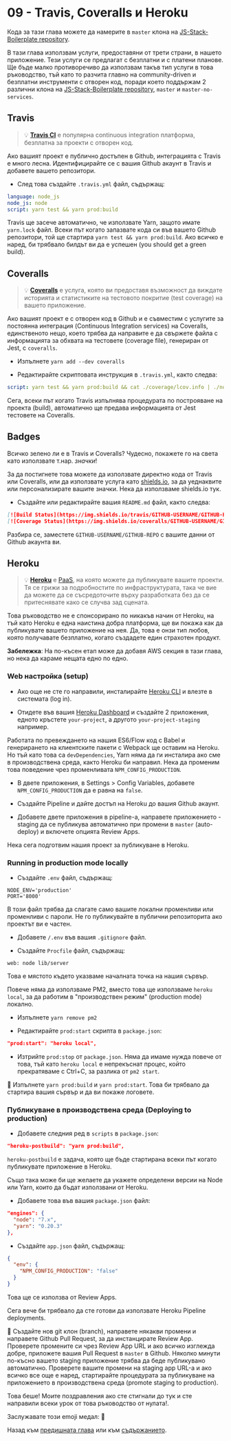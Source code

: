 # 09 - Travis, Coveralls и Heroku

Кода за тази глава можете да намерите в `master` клона на [JS-Stack-Boilerplate repository](https://github.com/verekia/js-stack-boilerplate).

В тази глава използвам услуги, предоставяни от трети страни, в нашето приложение. Тези услуги се предлагат с безплатни и с платени планове. Ще бъде малко противоречиво да използвам такъв тип услуги в това ръководство,  тъй като то разчита главно на community-driven и безплатни инструменти с отворен код, поради което поддържам 2 различни клона на [JS-Stack-Boilerplate repository](https://github.com/verekia/js-stack-boilerplate), `master` и `master-no-services`.

## Travis

> 💡 **[Travis CI](https://travis-ci.org/)** е популярна continuous integration платформа, безплатна за проекти с отворен код.

Ако вашият проект е публично достъпен в Github, интеграцията с Travis е много лесна. Идентифицирайте се с вашия Github акаунт в Travis и добавете вашето репозитори.

- След това създайте `.travis.yml` файл, съдържащ:

```yaml
language: node_js
node_js: node
script: yarn test && yarn prod:build
```

Travis ще засече автоматично, че използвате Yarn, защото имате `yarn.lock` файл. Всеки път когато запазвате кода си във вашето Github репозитори, той ще стартира `yarn test && yarn prod:build`. Ако всичко е наред, би трябвало билдът ви да е успешен (you should get a green build).

## Coveralls

> 💡 **[Coveralls](https://coveralls.io)** е услуга, която ви предоставя възможност да виждате историята и статистиките на тестовото покритие (test coverage) на вашето приложение.

Ако вашият проект е с отворен код в Github и е съвместим с услугите за постоянна интеграция (Continuous Integration services) на Coveralls, единственото нещо, което трябва да направите е да свържете файла с информацията за обхвата на тестовете (coverage file), генериран от Jest, с `coveralls`.

- Изпълнете `yarn add --dev coveralls`

- Редактирайте скриптовата инструкция в `.travis.yml`, както следва:

```yaml
script: yarn test && yarn prod:build && cat ./coverage/lcov.info | ./node_modules/coveralls/bin/coveralls.js
```

Сега, всеки път когато Travis изпълнява процедурата по построяване на проекта (build), автоматично ще предава информацията от Jest тестовете на Coveralls.

## Badges

Всичко зелено ли е в Travis и Coveralls? Чудесно, покажете го на света като използвате т.нар. *значки*!

За да постигнете това можете да използвате директно кода от Travis или Coveralls, или да използвате услуга като [shields.io](http://shields.io/), за да уеднаквите или персонализирате вашите значки. Нека да използваме shields.io тук.

- Създайте или редактирайте вашия `README.md` файл, както следва:

```md
[![Build Status](https://img.shields.io/travis/GITHUB-USERNAME/GITHUB-REPO.svg?style=flat-square)](https://travis-ci.org/GITHUB-USERNAME/GITHUB-REPO)
[![Coverage Status](https://img.shields.io/coveralls/GITHUB-USERNAME/GITHUB-REPO.svg?style=flat-square)](https://coveralls.io/github/GITHUB-USERNAME/GITHUB-REPO?branch=master)
```

Разбира се, заместете `GITHUB-USERNAME/GITHUB-REPO` с вашите данни от Github акаунта ви.

## Heroku

> 💡 **[Heroku](https://www.heroku.com/)** е [PaaS](https://en.wikipedia.org/wiki/Platform_as_a_service), на която можете да публикувате вашите проекти. Тя се грижи за подробностите по инфраструктурата, така че вие да можете да се съсредоточите върху разработката без да се притеснявате како се случва зад сцената.

Това ръководство не е спонсорирано по никакъв начин от Heroku, на тъй като Heroku е една наистина добра платформа, ще ви покажа как да публикувате вашето приложение на нея. Да, това е онзи тип любов, която получавате безплатно, когато създадете един страхотен продукт.

**Забележка**: На по-късен етап може да добавя AWS секция в тази глава, но нека да караме нещата едно по едно.

### Web настройка (setup)

- Ако още не сте го направили, инсталирайте [Heroku CLI](https://devcenter.heroku.com/articles/getting-started-with-nodejs) и влезте в системата (log in).

- Отидете във вашия [Heroku Dashboard](https://dashboard.heroku.com/) и създайте 2 приложения, едното кръстете `your-project`, а другото `your-project-staging` например.

Работата по превеждането на нашия ES6/Flow код с Babel и генерирането на клиентските пакети с Webpack ще оставим на Heroku. Но тъй като това са `devDependencies`, Yarn няма да ги инсталира ако сме в производствена среда, както Heroku би направил. Нека да променим това поведение чрез променливата `NPM_CONFIG_PRODUCTION`.

- В двете приложения, в Settings > Config Variables, добавете `NPM_CONFIG_PRODUCTION` да е равна на `false`.

- Създайте Pipeline и дайте достъп на Heroku до вашия Github акаунт.

- Добавете двете приложения в pipeline-а, направете приложението -staging да се публикува автоматично при промени в `master` (auto-deploy) и включете опцията Review Apps.

Нека сега подготвим нашия проект за публикуване в Heroku.

### Running in production mode locally

- Създайте `.env` файл, съдържащ:

```.env
NODE_ENV='production'
PORT='8000'
```

В този файл трябва да слагате само вашите локални променливи или променливи с пароли. Не го публикувайте в публични репозиторита ако проектът ви е частен.

- Добавете `/.env` във вашия `.gitignore` файл.

- Създайте `Procfile` файл, съдържащ:

```Procfile
web: node lib/server
```

Това е мястото където указваме началната точка на нашия сървър.

Повече няма да използваме PM2, вместо това ще използваме `heroku local`, за да работим в "производствен режим" (production mode) локално.

- Изпълнете `yarn remove pm2`

- Редактирайте `prod:start` скрипта в `package.json`:

```json
"prod:start": "heroku local",
```

- Изтрийте `prod:stop` от `package.json`. Няма да имаме нужда повече от това, тъй като `heroku local` е непрекъснат процес, който прекратяваме с Ctrl+C, за разлика от `pm2 start`.

🏁 Изпълнете `yarn prod:build` и `yarn prod:start`. Това би трябвало да стартира вашия сървър и да ви покаже логовете.

### Публикуване в производствена среда (Deploying to production)

- Добавете следния ред в `scripts` в `package.json`:

```json
"heroku-postbuild": "yarn prod:build",
```

`heroku-postbuild` е задача, която ще бъде стартирана всеки път когато публикувате приложение в Heroku.

Също така може би ще желаете да укажете определени версии на Node или Yarn, които да бъдат използвани от Heroku.

- Добавете това във вашия `package.json` файл:

```json
"engines": {
  "node": "7.x",
  "yarn": "0.20.3"
},
```

- Създайте `app.json` файл, съдържащ:

```json
{
  "env": {
    "NPM_CONFIG_PRODUCTION": "false"
  }
}
```

Това ще се използва от Review Apps.

Сега вече би трябвало да сте готови да използвате Heroku Pipeline deployments.

🏁 Създайте нов git клон (branch), направете някакви промени и направете Github Pull Request, за да инстанцирате Review App. Проверете промените си чрез Review App URL и ако всичко изглежда добре, приложете вашия Pull Request в `master` в Github. Няколко минути по-късно вашето staging приложение трябва да беде публикувано автоматично. Проверете вашите промени на staging app URL-а и ако всичко все още е наред, стартирайте процедурата за публикуване на приложението в производствена среда (promote staging to production).

Това беше! Моите поздравления ако сте стигнали до тук и сте направили всеки урок от това ръководство от нулата!.

Заслужавате този emoji медал: 🏅

Назад към [предишната глава](08-bootstrap-jss.md#readme) или към [съдържанието](https://github.com/mihailgaberov/js-stack-from-scratch#table-of-contents).

